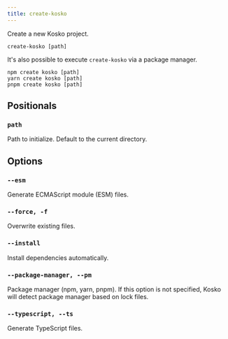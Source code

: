 ```yaml
---
title: create-kosko
---
```


Create a new Kosko project.

```shell
create-kosko [path]
```

It's also possible to execute `create-kosko` via a package manager.

```shell
npm create kosko [path]
yarn create kosko [path]
pnpm create kosko [path]
```

## Positionals

### `path`

Path to initialize. Default to the current directory.

## Options

### `--esm`

Generate ECMAScript module (ESM) files.

### `--force, -f`

Overwrite existing files.

### `--install`

Install dependencies automatically.

### `--package-manager, --pm`

Package manager (npm, yarn, pnpm). If this option is not specified, Kosko will detect package manager based on lock files.

### `--typescript, --ts`

Generate TypeScript files.
